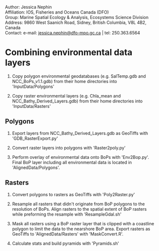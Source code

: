  Author:       Jessica Nephin  
 Affiliation:  IOS, Fisheries and Oceans Canada (DFO)  
 Group:        Marine Spatial Ecology & Analysis, Ecosystems Science Division  
 Address:      9860 West Saanich Road, Sidney, British Columbia, V8L 4B2, Canada  
 Contact:      e-mail: jessica.nephin@dfo-mpo.gc.ca | tel: 250.363.6564  


Combining environmental data layers
===========================

1) Copy polygon environmental geodatabases (e.g. SalTemp.gdb and NCC_BoPs_v1.1.gdb) 
    from their home directories into 'InputData/Polygons'
	
2) Copy raster environmental layers (e.g. Chla_mean and NCC_Bathy_Derived_Layers.gdb) 
    from their home directories into 'InputData/Rasters'

	
Polygons
--------
	
1) Export layers from NCC_Bathy_Derived_Layers.gdb as GeoTiffs with 'GDB_RasterExport.py'

2) Convert raster layers into polygons with 'Raster2poly.py'

3) Perform overlay of environmental data onto BoPs with 'Env2Bop.py'. Final BoP layer
    including all environmental data is located in 'AlignedData/Polygons'.


Rasters
-------

1) Convert polygons to rasters as GeoTiffs with 'Poly2Raster.py'

2) Resample all rasters that didn't originate from BoP polygons to the resolution of BoPs.
    Align rasters to the spatial extent of BoP rasters while preforming the resample
	with 'ResampleGdal.sh'
	
3) Mask all rasters using a BoP raster layer that is clipped with a coastline polygon to limit
    the data to the nearshore BoP area. Export rasters as GeoTiffs to 'AlignedData/Rasters' 
	with 'MaskConvert.R'.
	
4) Calculate stats and build pyramids with 'Pyramids.sh'